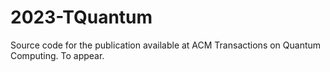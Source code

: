 # 2023-TQuantum
Source code for the publication available at ACM Transactions on Quantum Computing. To appear.
